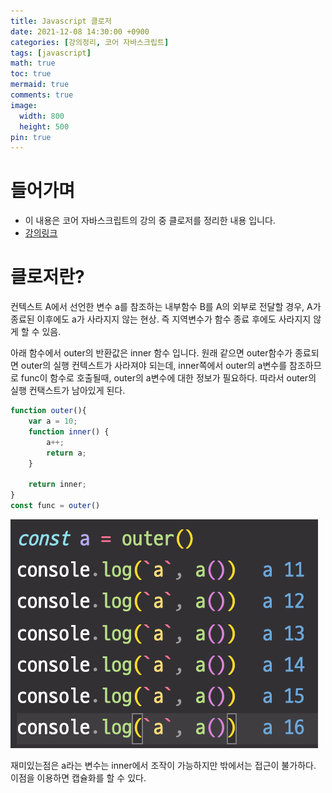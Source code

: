 ```yaml
---
title: Javascript 클로저
date: 2021-12-08 14:30:00 +0900
categories: [강의정리, 코어 자바스크립트]
tags: [javascript]
math: true
toc: true
mermaid: true
comments: true
image:
  width: 800
  height: 500
pin: true
---
```


# 들어가며
- 이 내용은 코어 자바스크립트의 강의 중 클로저를 정리한 내용 입니다.
- [강의링크](https://www.inflearn.com/course/%ED%95%B5%EC%8B%AC%EA%B0%9C%EB%85%90-javascript-flow/dashboard)

# 클로저란?

컨텍스트 A에서 선언한 변수 a를 참조하는 내부함수 B를 A의 외부로 전달할 경우, A가 종료된 이후에도 a가 사라지지 않는 현상.
즉 지역변수가 함수 종료 후에도 사라지지 않게 할 수 있음.

아래 함수에서 outer의 반환값은 inner 함수 입니다.
원래 같으면 outer함수가 종료되면 outer의 실행 컨텍스트가 사라져야 되는데, inner쪽에서 outer의 a변수를 참조하므로 func이 함수로 호출될때, outer의 a변수에 대한 정보가 필요하다.
따라서 outer의 실행 컨택스트가 남아있게 된다.

```js
function outer(){
    var a = 10;
    function inner() {
        a++;
        return a;
    } 

    return inner;
}
const func = outer()
```

![](../../../images/코어자바스크립트/코어자바스크립트_클로저.png)


재미있는점은 a라는 변수는 inner에서 조작이 가능하지만 밖에서는 접근이 불가하다. 이점을 이용하면 캡슐화를 할 수 있다.
